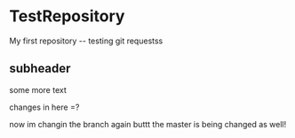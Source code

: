 # TestRepository

My first repository -- testing git requestss

## subheader

some more text

changes in here =?

now im changin the branch again buttt the master is being changed as well!